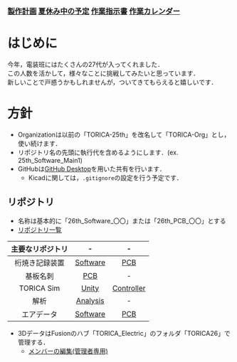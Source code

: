 ### [製作計画](/26th/製作計画/) [夏休み中の予定](/26th/夏休み中の計画/)  [作業指示書](/26th/Work_Instructions/)  [作業カレンダー](/26th/Calender/)

# はじめに

今年，電装班にはたくさんの27代が入ってくれました．  
この人数を活かして，様々なことに挑戦してみたいと思っています．  
新しいことで戸惑うかもしれませんが，ついてきてもらえると嬉しいです．

# 方針
- Organizationは以前の「TORICA-25th」を改名して「TORICA-Org」とし，使い続けます．
- リポジトリ名の先頭に執行代を含めるようにします．(ex. 25th_Software_Main1)
- GitHubは[GitHub Desktop](https://telling-march-c0b.notion.site/GitHub-3cdb20e471f94cf2a37b2ce450b8e38a)を用いた共有を行います．
  - Kicadに関しては，`.gitignore`の設定を行う予定です．

## リポジトリ
- 名称は基本的に「26th_Software_〇〇」または「26th_PCB_〇〇」とする
- [リポジトリ一覧](https://github.com/orgs/TORICA-Org/repositories)

|主要なリポジトリ|-|-|
|:--:|:--:|:--:|
|桁焼き記録装置|[Software](https://github.com/TORICA-Org/26th_Software_Ketayaki_Recorder)|[PCB](https://github.com/TORICA-Org/26th_PCB_Ketayaki_Recorder)|
|基板名刺|[PCB](https://github.com/TORICA-Org/26th_PCB_Contact_Card)|-|
|TORICA Sim|[Unity](https://github.com/TORICA-Org/TORICA_Sim_Unity)|[Controller](https://github.com/TORICA-Org/TORICA_Sim_Controller)|
|解析|[Analysis](https://github.com/TORICA-Org/25th_Analysis)|-|
|エアデータ|[Software](https://github.com/TORICA-Org/26th_Software_Airdata)|[PCB](https://github.com/TORICA-Org/26th_PCB_AirData)|

- 3DデータはFusionのハブ「TORICA_Electric」のフォルダ「TORICA26」で管理する．
  - [メンバーの編集(管理者専用)](https://gmail4344101.autodesk360.com/g/admin/manage/roles/people)
